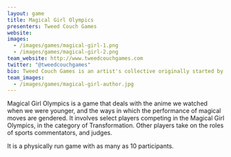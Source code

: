 ```yaml
---
layout: game
title: Magical Girl Olympics
presenters: Tweed Couch Games
website:
images:
  - /images/games/magical-girl-1.png
  - /images/games/magical-girl-2.png
team_website: http://www.tweedcouchgames.com
twitter: "@tweedcouchgames"
bio: Tweed Couch Games is an artist's collective originally started by Allison Cole, Jessica Rose Marcotte, and Zachary Miller in Fall 2014. Inviting different artists to work together, we are dedicated to making games that provoke meaningful conversations, particularly in regards to gender, sexuality and discrimination.
team_images:
  - /images/games/magical-girl-author.jpg
---
```

Magical Girl Olympics is a game that deals with the anime we watched when we were younger, and the ways in which the performance of magical moves are gendered. It involves select players competing in the Magical Girl Olympics, in the category of Transformation. Other players take on the roles of sports commentators, and judges.

It is a physically run game with as many as 10 participants.
